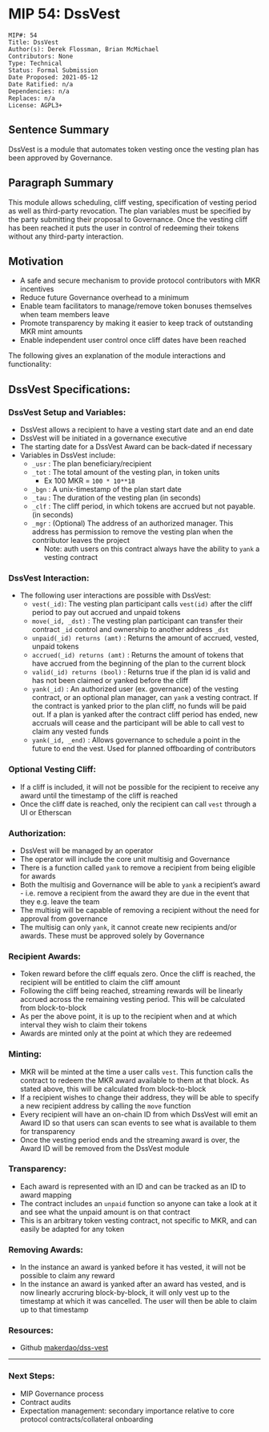 # MIP 54: DssVest

    MIP#: 54
    Title: DssVest
    Author(s): Derek Flossman, Brian McMichael
    Contributors: None
    Type: Technical
    Status: Formal Submission
    Date Proposed: 2021-05-12
    Date Ratified: n/a
    Dependencies: n/a
    Replaces: n/a
    License: AGPL3+



## Sentence Summary

DssVest is a module that automates token vesting once the vesting plan has been approved by Governance. 

## Paragraph Summary

This module allows scheduling, cliff vesting, specification of vesting period as well as third-party revocation. The plan variables must be specified by the party submitting their proposal to Governance. Once the vesting cliff has been reached it puts the user in control of redeeming their tokens without any third-party interaction.

## Motivation
* A safe and secure mechanism to provide protocol contributors with MKR incentives
* Reduce future Governance overhead to a minimum
* Enable team facilitators to manage/remove token bonuses themselves when team members leave
* Promote transparency by making it easier to keep track of outstanding MKR mint amounts
* Enable independent user control once cliff dates have been reached

The following gives an explanation of the module interactions and functionality:

## DssVest Specifications:

### DssVest Setup and Variables:
* DssVest allows a recipient to have a vesting start date and an end date
* DssVest will be initiated in a governance executive
* The starting date for a DssVest Award can be back-dated if necessary
* Variables in DssVest include: 
    * `_usr` : The plan beneficiary/recipient
    * `_tot` : The total amount of the vesting plan, in token units
        * Ex 100 MKR = `100 * 10**18`
    * `_bgn` : A unix-timestamp of the plan start date
    * `_tau` : The duration of the vesting plan (in seconds)
    * `_clf` : The cliff period, in which tokens are accrued but not payable. (in seconds)
    * `_mgr` : (Optional) The address of an authorized manager. This address has permission to remove the vesting plan when the contributor leaves the project
        * Note: auth users on this contract always have the ability to `yank` a vesting contract

### DssVest Interaction:
* The following user interactions are possible with DssVest:
    * `vest(_id)`: The vesting plan participant calls `vest(id)` after the cliff period to pay out accrued and unpaid tokens
    * `move(_id, _dst)` : The vesting plan participant can transfer their contract `_id` control and ownership to another address `_dst`
    * `unpaid(_id) returns (amt)` : Returns the amount of accrued, vested, unpaid tokens
    * `accrued(_id) returns (amt)` : Returns the amount of tokens that have accrued from the beginning of the plan to the current block
    * `valid(_id) returns (bool)` : Returns true if the plan id is valid and has not been claimed or yanked before the cliff
    * `yank(_id)` : An authorized user (ex. governance) of the vesting contract, or an optional plan manager, can `yank` a vesting contract. If the contract is yanked prior to the plan cliff, no funds will be paid out. If a plan is yanked after the contract cliff period has ended, new accruals will cease and the participant will be able to call vest to claim any vested funds
    * `yank(_id, _end)` : Allows governance to schedule a point in the future to end the vest. Used for planned offboarding of contributors





### Optional Vesting Cliff:
* If a cliff is included, it will not be possible for the recipient to receive any award until the timestamp of the cliff is reached
* Once the cliff date is reached, only the recipient can call `vest` through a UI or Etherscan

### Authorization:
* DssVest will be managed by an operator
* The operator will include the core unit multisig and Governance
* There is a function called `yank` to remove a recipient from being eligible for awards
* Both the multisig and Governance will be able to `yank` a recipient’s award - i.e. remove a recipient from the award they are due in the event that they e.g. leave the team
* The multisig will be capable of removing a recipient without the need for approval from governance
* The multisig can only `yank`, it cannot create new recipients and/or awards. These must be approved solely by Governance

### Recipient Awards:
* Token reward before the cliff equals zero. Once the cliff is  reached, the recipient will be entitled to claim the cliff amount
* Following the cliff being reached, streaming rewards will be linearly accrued across the remaining vesting period. This will be calculated from block-to-block
* As per the above point, it is up to the recipient when and at which interval they wish to claim their tokens
* Awards are minted only at the point at which they are redeemed

### Minting:
* MKR will be minted at the time a user calls `vest`. This function calls the contract to redeem the MKR award available to them at that block. As stated above, this will be calculated from block-to-block
* If a recipient wishes to change their address, they will be able to specify a new recipient address by calling the `move` function
* Every recipient will have an on-chain  ID from which DssVest will emit an Award ID so that users can scan events to see what is available to them for transparency
* Once the vesting period ends and the streaming award is over, the Award ID will be removed from the DssVest module

### Transparency:
* Each award is represented with an ID and can be tracked as an ID to award mapping
* The contract includes an `unpaid` function so anyone can take a look at it and see what the unpaid amount is on that contract
* This is an arbitrary token vesting contract, not specific to MKR, and can easily be adapted for any token

### Removing Awards:
* In the instance an award is yanked before it has vested, it will not be possible to claim any reward
* In the instance an award is yanked after an award has vested, and is now linearly accruring block-by-block, it will only vest up to the timestamp at which it was cancelled. The user will then be able to claim up to that timestamp

### Resources:
* Github [makerdao/dss-vest](https://github.com/makerdao/dss-vest)

---
### Next Steps:
* MIP Governance process
* Contract audits
* Expectation management: secondary importance relative to core protocol contracts/collateral onboarding
